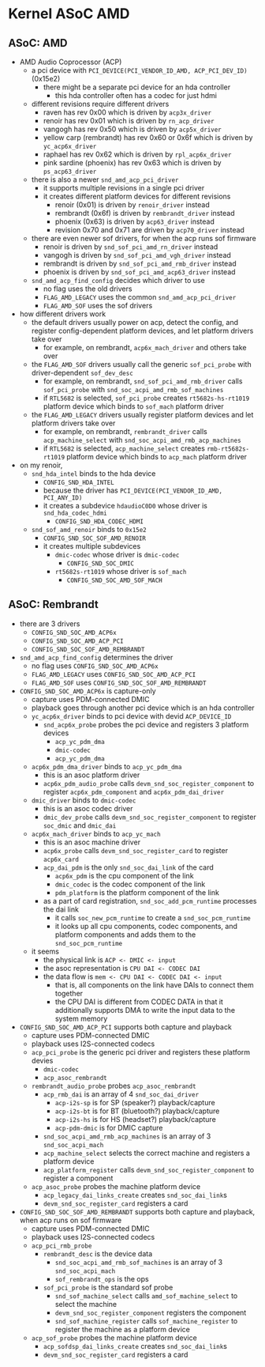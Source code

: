 Kernel ASoC AMD
===============

## ASoC: AMD

- AMD Audio Coprocessor (ACP)
  - a pci device with `PCI_DEVICE(PCI_VENDOR_ID_AMD, ACP_PCI_DEV_ID)` (0x15e2)
    - there might be a separate pci device for an hda controller
      - this hda controller often has a codec for just hdmi
  - different revisions require different drivers
    - raven has rev 0x00 which is driven by `acp3x_driver`
    - renoir has rev 0x01 which is driven by `rn_acp_driver`
    - vangogh has rev 0x50 which is driven by `acp5x_driver`
    - yellow carp (rembrandt) has rev 0x60 or 0x6f which is driven by
      `yc_acp6x_driver`
    - raphael has rev 0x62 which is driven by `rpl_acp6x_driver`
    - pink sardine (phoenix) has rev 0x63 which is driven by `ps_acp63_driver`
  - there is also a newer `snd_amd_acp_pci_driver`
    - it supports multiple revisions in a single pci driver
    - it creates different platform devices for different revisions
      - renoir (0x01) is driven by `renoir_driver` instead
      - rembrandt (0x6f) is driven by `rembrandt_driver` instead
      - phoenix (0x63) is driven by `acp63_driver` instead
      - revision 0x70 and 0x71 are driven by `acp70_driver` instead
  - there are even newer sof drivers, for when the acp runs sof firmware
    - renoir is driven by `snd_sof_pci_amd_rn_driver` instead
    - vangogh is driven by `snd_sof_pci_amd_vgh_driver` instead
    - rembrandt is driven by `snd_sof_pci_amd_rmb_driver` instead
    - phoenix is driven by `snd_sof_pci_amd_acp63_driver` instead
  - `snd_amd_acp_find_config` decides which driver to use
    - no flag uses the old drivers
    - `FLAG_AMD_LEGACY` uses the common `snd_amd_acp_pci_driver`
    - `FLAG_AMD_SOF` uses the sof drivers
- how different drivers work
  - the default drivers usually power on acp, detect the config, and register
    config-dependent platform devices, and let platform drivers take over
    - for example, on rembrandt, `acp6x_mach_driver` and others take over
  - the `FLAG_AMD_SOF` drivers usually call the generic `sof_pci_probe` with
    driver-dependent `sof_dev_desc`
    - for example, on rembrandt, `snd_sof_pci_amd_rmb_driver` calls
      `sof_pci_probe` with `snd_soc_acpi_amd_rmb_sof_machines`
    - if `RTL5682` is selected, `sof_pci_probe` creates `rt5682s-hs-rt1019`
      platform device which binds to `sof_mach` platform driver
  - the `FLAG_AMD_LEGACY` drivers usually register platform devices and let
    platform drivers take over
    - for example, on rembrandt, `rembrandt_driver` calls `acp_machine_select`
      with `snd_soc_acpi_amd_rmb_acp_machines`
    - if `RTL5682` is selected, `acp_machine_select` creates
      `rmb-rt5682s-rt1019` platform device which binds to `acp_mach` platform
      driver
- on my renoir,
  - `snd_hda_intel` binds to the hda device
    - `CONFIG_SND_HDA_INTEL`
    - because the driver has `PCI_DEVICE(PCI_VENDOR_ID_AMD, PCI_ANY_ID)`
    - it creates a subdevice `hdaudioC0D0` whose driver is
      `snd_hda_codec_hdmi`
      - `CONFIG_SND_HDA_CODEC_HDMI`
  - `snd_sof_amd_renoir` binds to `0x15e2`
    - `CONFIG_SND_SOC_SOF_AMD_RENOIR`
    - it creates multiple subdevices
      - `dmic-codec` whose driver is `dmic-codec`
        - `CONFIG_SND_SOC_DMIC`
      - `rt5682s-rt1019` whose driver is `sof_mach`
        - `CONFIG_SND_SOC_AMD_SOF_MACH`

## ASoC: Rembrandt

- there are 3 drivers
  - `CONFIG_SND_SOC_AMD_ACP6x`
  - `CONFIG_SND_SOC_AMD_ACP_PCI`
  - `CONFIG_SND_SOC_SOF_AMD_REMBRANDT`
- `snd_amd_acp_find_config` determines the driver
  - no flag uses `CONFIG_SND_SOC_AMD_ACP6x`
  - `FLAG_AMD_LEGACY` uses `CONFIG_SND_SOC_AMD_ACP_PCI`
  - `FLAG_AMD_SOF` uses `CONFIG_SND_SOC_SOF_AMD_REMBRANDT`
- `CONFIG_SND_SOC_AMD_ACP6x` is capture-only
  - capture uses PDM-connected DMIC
  - playback goes through another pci device which is an hda controller
  - `yc_acp6x_driver` binds to pci device with devid `ACP_DEVICE_ID`
    - `snd_acp6x_probe` probes the pci device and registers 3 platform devices
      - `acp_yc_pdm_dma`
      - `dmic-codec`
      - `acp_yc_pdm_dma`
  - `acp6x_pdm_dma_driver` binds to `acp_yc_pdm_dma`
    - this is an asoc platform driver
    - `acp6x_pdm_audio_probe` calls `devm_snd_soc_register_component` to
      register `acp6x_pdm_component` and `acp6x_pdm_dai_driver`
  - `dmic_driver` binds to `dmic-codec`
    - this is an asoc codec driver
    - `dmic_dev_probe` calls `devm_snd_soc_register_component` to register
      `soc_dmic` and `dmic_dai`
  - `acp6x_mach_driver` binds to `acp_yc_mach`
    - this is an asoc machine driver
    - `acp6x_probe` calls `devm_snd_soc_register_card` to register `acp6x_card`
    - `acp_dai_pdm` is the only `snd_soc_dai_link` of the card
      - `acp6x_pdm` is the cpu component of the link
      - `dmic_codec` is the codec component of the link
      - `pdm_platform` is the platform component of the link
    - as a part of card registration, `snd_soc_add_pcm_runtime` processes the
      dai link
      - it calls `soc_new_pcm_runtime` to create a `snd_soc_pcm_runtime`
      - it looks up all cpu components, codec components, and platform
        components and adds them to the `snd_soc_pcm_runtime`
  - it seems
    - the physical link is `ACP <- DMIC <- input`
    - the asoc representation is `CPU DAI <- CODEC DAI`
    - the data flow is `mem <- CPU DAI <- CODEC DAI <- input`
      - that is, all components on the link have DAIs to connect them together
      - the CPU DAI is different from CODEC DATA in that it additionally
        supports DMA to write the input data to the system memory
- `CONFIG_SND_SOC_AMD_ACP_PCI` supports both capture and playback
  - capture uses PDM-connected DMIC
  - playback uses I2S-connected codecs
  - `acp_pci_probe` is the generic pci driver and registers these platform
    devies
    - `dmic-codec`
    - `acp_asoc_rembrandt`
  - `rembrandt_audio_probe` probes `acp_asoc_rembrandt`
    - `acp_rmb_dai` is an array of 4 `snd_soc_dai_driver`
      - `acp-i2s-sp` is for SP (speaker?) playback/capture
      - `acp-i2s-bt` is for BT (bluetooth?) playback/capture
      - `acp-i2s-hs` is for HS (headset?) playback/capture
      - `acp-pdm-dmic` is for DMIC capture
    - `snd_soc_acpi_amd_rmb_acp_machines` is an array of 3 `snd_soc_acpi_mach`
    - `acp_machine_select` selects the correct machine and registers a
      platform device
    - `acp_platform_register` calls `devm_snd_soc_register_component` to
      register a component
  - `acp_asoc_probe` probes the machine platform device
    - `acp_legacy_dai_links_create` creates `snd_soc_dai_link`s
    - `devm_snd_soc_register_card` registers a card
- `CONFIG_SND_SOC_SOF_AMD_REMBRANDT` supports both capture and playback, when
  acp runs on sof firmware
  - capture uses PDM-connected DMIC
  - playback uses I2S-connected codecs
  - `acp_pci_rmb_probe`
    - `rembrandt_desc` is the device data
      - `snd_soc_acpi_amd_rmb_sof_machines` is an array of 3
        `snd_soc_acpi_mach`
      - `sof_rembrandt_ops` is the ops
    - `sof_pci_probe` is the standard sof probe
      - `snd_sof_machine_select` calls `amd_sof_machine_select` to select the
        machine
      - `devm_snd_soc_register_component` registers the component
      - `snd_sof_machine_register` calls `sof_machine_register` to register
        the machine as a platform device
  - `acp_sof_probe` probes the machine platform device
    - `acp_sofdsp_dai_links_create` creates `snd_soc_dai_link`s
    - `devm_snd_soc_register_card` registers a card
